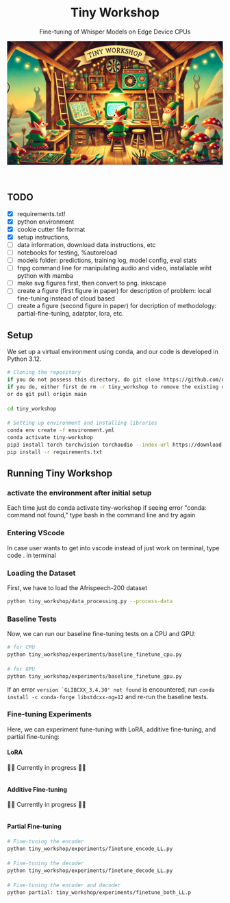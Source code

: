 <div align="center">
  
# Tiny Workshop
Fine-tuning of Whisper Models on Edge Device CPUs
</div>
<p align="center">
   <img src="figures/tiny_workshop_banner.jpg" width="800" title="hover text">

</p>
<br />


## TODO
- [x] requirements.txt!
- [x] python environment 
- [x] cookie cutter file format
- [x] setup instructions, 
- [ ] data information, download data instructions, etc
- [ ] notebooks for testing, %autoreload
- [ ] models folder: predictions, training log, model config, eval stats
- [ ] fnpg command line for manipulating audio and video, installable wiht python with mamba
- [ ] make svg figures first, then convert to png. inkscape
- [ ] create a figure (first figure in paper) for description of problem: local fine-tuning instead of cloud based
- [ ] create a figure (second figure in paper) for decription of methodology: partial-fine-tuning, adatptor, lora, etc.

## Setup
We set up a virtual environment using conda, and our code is developed in Python 3.12.

```bash
# Cloning the repository
if you do not possess this directory, do git clone https://github.com/derpysquid10/tiny_workshop.git
if you do, either first do rm -r tiny_workshop to remove the existing directory then clone
or do git pull origin main

cd tiny_workshop

# Setting up environment and installing libraries
conda env create -f environment.yml
conda activate tiny-workshop
pip3 install torch torchvision torchaudio --index-url https://download.pytorch.org/whl/cpu  # We want the CPU version of pytorch
pip install -r requirements.txt
```

## Running Tiny Workshop
### activate the environment after initial setup
Each time just do conda activate tiny-workshop
if seeing error "conda: command not found," type bash in the command line and try again

### Entering VScode
In case user wants to get into vscode instead of just work on terminal, type code . in terminal

### Loading the Dataset
First, we have to load the Afrispeech-200 dataset
```bash
python tiny_workshop/data_processing.py --process-data
```

### Baseline Tests
Now, we can run our baseline fine-tuning tests on a CPU and GPU:
```bash
# for CPU
python tiny_workshop/experiments/baseline_finetune_cpu.py 

# for GPU
python tiny_workshop/experiments/baseline_finetune_gpu.py
```

If an error ```version `GLIBCXX_3.4.30' not found``` is encountered, run ```conda install -c conda-forge libstdcxx-ng=12``` and re-run the baseline tests.



### Fine-tuning Experiments
Here, we can experiment fune-tuning with LoRA, additive fine-tuning, and partial fine-tuning:

#### LoRA
:construction::construction: Currently in progress :construction::construction:
```bash
```

#### Additive Fine-tuning
:construction::construction: Currently in progress :construction::construction:
```bash
```

#### Partial Fine-tuning
```bash
# Fine-tuning the encoder
python tiny_workshop/experiments/finetune_encode_LL.py

# Fine-tuning the decoder
python tiny_workshop/experiments/finetune_decode_LL.py

# Fine-tuning the encoder and decoder
python partial: tiny_workshop/experiments/finetune_both_LL.p
```


